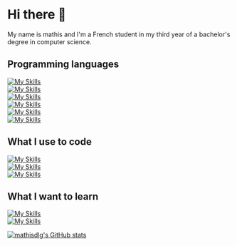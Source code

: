 # Hi there 👋

My name is mathis and I'm a French student in my third year of a bachelor's degree in computer science.

## Programming languages

[![My Skills](https://skillicons.dev/icons?i=py&theme=dark)](https://skillicons.dev)  
[![My Skills](https://skillicons.dev/icons?i=html,css,js,bootstrap,php,symfony&theme=dark)](https://skillicons.dev)  
[![My Skills](https://skillicons.dev/icons?i=java,kotlin,gradle&theme=dark)](https://skillicons.dev)  
[![My Skills](https://skillicons.dev/icons?i=bash,arduino&theme=dark)](https://skillicons.dev)  
[![My Skills](https://skillicons.dev/icons?i=c,cpp,cs,dotnet&theme=dark)](https://skillicons.dev)  
[![My Skills](https://skillicons.dev/icons?i=mysql,sqlite,postgres,redis&theme=dark)](https://skillicons.dev)

## What I use to code

[![My Skills](https://skillicons.dev/icons?i=linux,nix,debian,raspberrypi,ubuntu,kali,windows&theme=dark)](https://skillicons.dev)  
[![My Skills](https://skillicons.dev/icons?i=vscodium,neovim,androidstudio,visualstudio,phpstorm,idea&theme=dark)](https://skillicons.dev)  
[![My Skills](https://skillicons.dev/icons?i=docker,git,github,gitlab&theme=dark)](https://skillicons.dev)

## What I want to learn

[![My Skills](https://skillicons.dev/icons?i=rust,zig,go&theme=dark)](https://skillicons.dev)  
[![My Skills](https://skillicons.dev/icons?i=blender,godot,unreal&theme=dark)](https://skillicons.dev)


[![mathisdlg's GitHub stats](https://github-readme-stats.vercel.app/api?username=mathisdlg&show_icons=true&theme=transparent)](https://github.com/mathisdlg)
